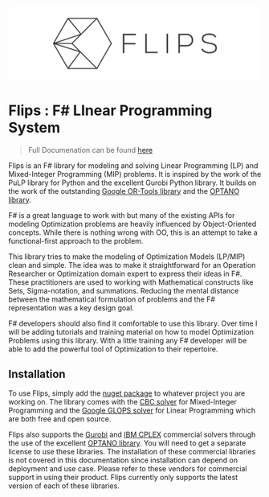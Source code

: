 ![Flips Banner](GitHubBanner.png)

# Flips : **F**# **LI**near **P**rogramming **S**ystem

> Full Documenation can be found [here](http://matthewcrews.com/flips/#/)

Flips is an F# library for modeling and solving Linear Programming (LP) and Mixed-Integer Programming (MIP) problems. It is inspired by the work of the PuLP library for Python and the excellent Gurobi Python library. It builds on the work of the outstanding [Google OR-Tools library](https://github.com/google/or-tools) and the [OPTANO library](https://optano.com/en/modeling/).

F# is a great language to work with but many of the existing APIs for modeling Optimization problems are heavily influenced by Object-Oriented concepts. While there is nothing wrong with OO, this is an attempt to take a functional-first approach to the problem.

This library tries to make the modeling of Optimization Models (LP/MIP) clean and simple. The idea was to make it straightforward for an Operation Researcher or Optimization domain expert to express their ideas in F#. These practitioners are used to working with Mathematical constructs like Sets, Sigma-notation, and summations. Reducing the mental distance between the mathematical formulation of problems and the F# representation was a key design goal.

F# developers should also find it comfortable to use this library. Over time I will be adding tutorials and training material on how to model Optimization Problems using this library. With a little training any F# developer will be able to add the powerful tool of Optimization to their repertoire.

## Installation

To use Flips, simply add the [nuget package](https://www.nuget.org/packages/Flips/) to whatever project you are working on. The library comes with the [CBC solver](https://github.com/coin-or/Cbc) for Mixed-Integer Programming and the [Google GLOPS solver](https://github.com/google/or-tools) for Linear Programming which are both free and open source.

Flips also supports the [Gurobi](https://www.gurobi.com/) and [IBM CPLEX](https://www.ibm.com/products/ilog-cplex-optimization-studio/details) commercial solvers through the use of the excellent [OPTANO library](https://optano.com/en/modeling/). You will need to get a separate license to use these libraries. The installation of these commercial libraries is not covered in this documentation since installation can depend on deployment and use case. Please refer to these vendors for commercial support in using their product. Flips currently only supports the latest version of each of these libraries.